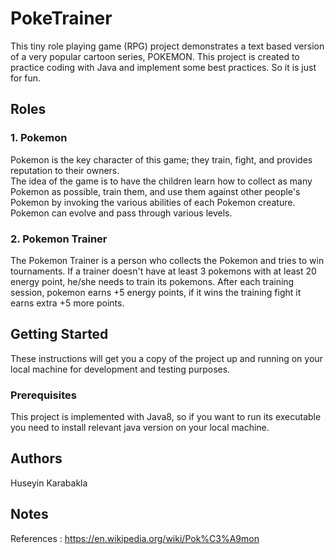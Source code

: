 # PokeTrainer

This tiny role playing game (RPG) project demonstrates a text based version of a very popular cartoon series, POKEMON.
This project is created to practice coding with Java and implement some best practices. So it is just for fun.

## Roles

### 1. Pokemon
Pokemon is the key character of this game; they train, fight, and provides reputation to their owners.   
The idea of the game is to have the children learn how to collect as many Pokemon as possible, train them, and use them 
against other people's Pokemon by invoking the various abilities of each Pokemon creature.  
Pokemon can evolve and pass through various levels.

### 2. Pokemon Trainer
The Pokemon Trainer is a person who collects the Pokemon and tries to win tournaments. If a trainer doesn't have at least
3 pokemons with at least 20 energy point, he/she needs to train its pokemons. After each training session, pokemon earns +5
energy points, if it wins the training fight it earns extra +5 more points.  

## Getting Started
These instructions will get you a copy of the project up and running on your local machine for development and testing purposes.

### Prerequisites
This project is implemented with Java8, so if you want to run its executable you need to install relevant java version on your 
local machine.

## Authors
Huseyin Karabakla

## Notes
References : https://en.wikipedia.org/wiki/Pok%C3%A9mon  
